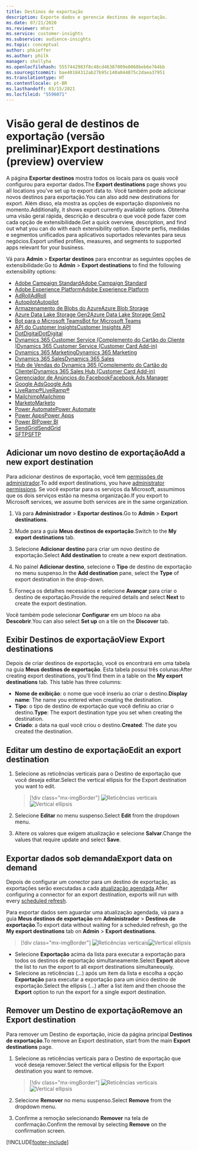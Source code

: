 ```yaml
---
title: Destinos de exportação
description: Exporte dados e gerencie destinos de exportação.
ms.date: 07/21/2020
ms.reviewer: mhart
ms.service: customer-insights
ms.subservice: audience-insights
ms.topic: conceptual
author: phkieffer
ms.author: philk
manager: shellyha
ms.openlocfilehash: 5557442983f8c48cd46387009e0060beb6e764bb
ms.sourcegitcommit: bae40184312ab27b95c140a044875c2daea37951
ms.translationtype: HT
ms.contentlocale: pt-BR
ms.lasthandoff: 03/15/2021
ms.locfileid: "5596071"
---
```

# <a name="export-destinations-preview-overview"></a><span data-ttu-id="c32d8-103">Visão geral de destinos de exportação (versão preliminar)</span><span class="sxs-lookup"><span data-stu-id="c32d8-103">Export destinations (preview) overview</span></span>

<span data-ttu-id="c32d8-104">A página **Exportar destinos** mostra todos os locais para os quais você configurou para exportar dados.</span><span class="sxs-lookup"><span data-stu-id="c32d8-104">The **Export destinations** page shows you all locations you've set up to export data to.</span></span> <span data-ttu-id="c32d8-105">Você também pode adicionar novos destinos para exportação.</span><span class="sxs-lookup"><span data-stu-id="c32d8-105">You can also add new destinations for export.</span></span> <span data-ttu-id="c32d8-106">Além disso, ela mostra as opções de exportação disponíveis no momento.</span><span class="sxs-lookup"><span data-stu-id="c32d8-106">Additionally, it shows export currently available options.</span></span> <span data-ttu-id="c32d8-107">Obtenha uma visão geral rápida, descrição e descubra o que você pode fazer com cada opção de extensibilidade.</span><span class="sxs-lookup"><span data-stu-id="c32d8-107">Get a quick overview, description, and find out what you can do with each extensibility option.</span></span> <span data-ttu-id="c32d8-108">Exporte perfis, medidas e segmentos unificados para aplicativos suportados relevantes para seus negócios.</span><span class="sxs-lookup"><span data-stu-id="c32d8-108">Export unified profiles, measures, and segments to supported apps relevant for your business.</span></span>

<span data-ttu-id="c32d8-109">Vá para **Admin** > **Exportar destinos** para encontrar as seguintes opções de extensibilidade:</span><span class="sxs-lookup"><span data-stu-id="c32d8-109">Go to **Admin** > **Export destinations** to find the following extensibility options:</span></span>

- [<span data-ttu-id="c32d8-110">Adobe Campaign Standard</span><span class="sxs-lookup"><span data-stu-id="c32d8-110">Adobe Campaign Standard</span></span>](export-adobe-campaign-standard.md)
- [<span data-ttu-id="c32d8-111">Adobe Experience Platform</span><span class="sxs-lookup"><span data-stu-id="c32d8-111">Adobe Experience Platform</span></span>](export-adobe-experience-platform.md)
- [<span data-ttu-id="c32d8-112">AdRoll</span><span class="sxs-lookup"><span data-stu-id="c32d8-112">AdRoll</span></span>](export-adroll.md)
- [<span data-ttu-id="c32d8-113">Autopilot</span><span class="sxs-lookup"><span data-stu-id="c32d8-113">Autopilot</span></span>](export-autopilot.md)
- [<span data-ttu-id="c32d8-114">Armazenamento de Blobs do Azure</span><span class="sxs-lookup"><span data-stu-id="c32d8-114">Azure Blob Storage</span></span>](export-azure-blob-storage.md)
- [<span data-ttu-id="c32d8-115">Azure Data Lake Storage Gen2</span><span class="sxs-lookup"><span data-stu-id="c32d8-115">Azure Data Lake Storage Gen2</span></span>](export-azure-data-lake-storage-gen2.md)
- [<span data-ttu-id="c32d8-116">Bot para o Microsoft Teams</span><span class="sxs-lookup"><span data-stu-id="c32d8-116">Bot for Microsoft Teams</span></span>](export-teams-bot.md)
- [<span data-ttu-id="c32d8-117">API do Customer Insights</span><span class="sxs-lookup"><span data-stu-id="c32d8-117">Customer Insights API</span></span>](apis.md)
- [<span data-ttu-id="c32d8-118">DotDigital</span><span class="sxs-lookup"><span data-stu-id="c32d8-118">DotDigital</span></span>](export-dotdigital.md)
- [<span data-ttu-id="c32d8-119">Dynamics 365 Customer Service (Complemento do Cartão do Cliente )</span><span class="sxs-lookup"><span data-stu-id="c32d8-119">Dynamics 365 Customer Service (Customer Card Add-in)</span></span>](customer-card-add-in.md)
- [<span data-ttu-id="c32d8-120">Dynamics 365 Marketing</span><span class="sxs-lookup"><span data-stu-id="c32d8-120">Dynamics 365 Marketing</span></span>](export-dynamics365-marketing.md)
- [<span data-ttu-id="c32d8-121">Dynamics 365 Sales</span><span class="sxs-lookup"><span data-stu-id="c32d8-121">Dynamics 365 Sales</span></span>](export-dynamics365-sales.md)
- [<span data-ttu-id="c32d8-122">Hub de Vendas do Dynamics 365 (Complemento do Cartão do Cliente)</span><span class="sxs-lookup"><span data-stu-id="c32d8-122">Dynamics 365 Sales Hub (Customer Card Add-in)</span></span>](customer-card-add-in.md)
- [<span data-ttu-id="c32d8-123">Gerenciador de Anúncios do Facebook</span><span class="sxs-lookup"><span data-stu-id="c32d8-123">Facebook Ads Manager</span></span>](export-facebook.md)
- [<span data-ttu-id="c32d8-124">Google Ads</span><span class="sxs-lookup"><span data-stu-id="c32d8-124">Google Ads</span></span>](export-google-ads.md)
- [<span data-ttu-id="c32d8-125">LiveRamp&reg;</span><span class="sxs-lookup"><span data-stu-id="c32d8-125">LiveRamp&reg;</span></span>](export-liveramp.md)
- [<span data-ttu-id="c32d8-126">Mailchimp</span><span class="sxs-lookup"><span data-stu-id="c32d8-126">Mailchimp</span></span>](export-mailchimp.md)
- [<span data-ttu-id="c32d8-127">Marketo</span><span class="sxs-lookup"><span data-stu-id="c32d8-127">Marketo</span></span>](export-marketo.md)
- [<span data-ttu-id="c32d8-128">Power Automate</span><span class="sxs-lookup"><span data-stu-id="c32d8-128">Power Automate</span></span>](export-power-automate.md)
- [<span data-ttu-id="c32d8-129">Power Apps</span><span class="sxs-lookup"><span data-stu-id="c32d8-129">Power Apps</span></span>](export-power-apps.md)
- [<span data-ttu-id="c32d8-130">Power BI</span><span class="sxs-lookup"><span data-stu-id="c32d8-130">Power BI</span></span>](export-power-bi.md)
- [<span data-ttu-id="c32d8-131">SendGrid</span><span class="sxs-lookup"><span data-stu-id="c32d8-131">SendGrid</span></span>](export-sendgrid.md)
- [<span data-ttu-id="c32d8-132">SFTP</span><span class="sxs-lookup"><span data-stu-id="c32d8-132">SFTP</span></span>](export-sftp.md)

## <a name="add-a-new-export-destination"></a><span data-ttu-id="c32d8-133">Adicionar um novo destino de exportação</span><span class="sxs-lookup"><span data-stu-id="c32d8-133">Add a new export destination</span></span>

<span data-ttu-id="c32d8-134">Para adicionar destinos de exportação, você tem [permissões de administrador](permissions.md).</span><span class="sxs-lookup"><span data-stu-id="c32d8-134">To add export destinations, you have [administrator permissions](permissions.md).</span></span> <span data-ttu-id="c32d8-135">Se você exportar para os serviços da Microsoft, assumimos que os dois serviços estão na mesma organização.</span><span class="sxs-lookup"><span data-stu-id="c32d8-135">If you export to Microsoft services, we assume both services are in the same organization.</span></span>

1. <span data-ttu-id="c32d8-136">Vá para **Administrador** > **Exportar destinos**.</span><span class="sxs-lookup"><span data-stu-id="c32d8-136">Go to **Admin** > **Export destinations**.</span></span>

1. <span data-ttu-id="c32d8-137">Mude para a guia **Meus destinos de exportação**.</span><span class="sxs-lookup"><span data-stu-id="c32d8-137">Switch to the **My export destinations** tab.</span></span>

1. <span data-ttu-id="c32d8-138">Selecione **Adicionar destino** para criar um novo destino de exportação.</span><span class="sxs-lookup"><span data-stu-id="c32d8-138">Select **Add destination** to create a new export destination.</span></span>

1. <span data-ttu-id="c32d8-139">No painel **Adicionar destino**, selecione o **Tipo** de destino de exportação no menu suspenso.</span><span class="sxs-lookup"><span data-stu-id="c32d8-139">In the **Add destination** pane, select the **Type** of export destination in the drop-down.</span></span>

1. <span data-ttu-id="c32d8-140">Forneça os detalhes necessários e selecione **Avançar** para criar o destino de exportação.</span><span class="sxs-lookup"><span data-stu-id="c32d8-140">Provide the required details and select **Next** to create the export destination.</span></span>

<span data-ttu-id="c32d8-141">Você também pode selecionar **Configurar** em um bloco na aba **Descobrir**.</span><span class="sxs-lookup"><span data-stu-id="c32d8-141">You can also select **Set up** on a tile on the **Discover** tab.</span></span>

## <a name="view-export-destinations"></a><span data-ttu-id="c32d8-142">Exibir Destinos de exportação</span><span class="sxs-lookup"><span data-stu-id="c32d8-142">View Export destinations</span></span>

<span data-ttu-id="c32d8-143">Depois de criar destinos de exportação, você os encontrará em uma tabela na guia **Meus destinos de exportação**. Esta tabela possui três colunas:</span><span class="sxs-lookup"><span data-stu-id="c32d8-143">After creating export destinations, you'll find them in a table on the **My export destinations** tab. This table has three columns:</span></span>

- <span data-ttu-id="c32d8-144">**Nome de exibição**: o nome que você inseriu ao criar o destino.</span><span class="sxs-lookup"><span data-stu-id="c32d8-144">**Display name**: The name you entered when creating the destination.</span></span>
- <span data-ttu-id="c32d8-145">**Tipo**: o tipo de destino de exportação que você definiu ao criar o destino.</span><span class="sxs-lookup"><span data-stu-id="c32d8-145">**Type**: The export destination type you set when creating the destination.</span></span>
- <span data-ttu-id="c32d8-146">**Criado**: a data na qual você criou o destino.</span><span class="sxs-lookup"><span data-stu-id="c32d8-146">**Created**: The date you created the destination.</span></span>

## <a name="edit-an-export-destination"></a><span data-ttu-id="c32d8-147">Editar um destino de exportação</span><span class="sxs-lookup"><span data-stu-id="c32d8-147">Edit an export destination</span></span>

1. <span data-ttu-id="c32d8-148">Selecione as reticências verticais para o Destino de exportação que você deseja editar.</span><span class="sxs-lookup"><span data-stu-id="c32d8-148">Select the vertical ellipsis for the Export destination you want to edit.</span></span>

   > [!div class="mx-imgBorder"]
   > <span data-ttu-id="c32d8-149">![Reticências verticais](media/export-destinations-page-ellipsis.png "Reticências verticais")</span><span class="sxs-lookup"><span data-stu-id="c32d8-149">![Vertical ellipsis](media/export-destinations-page-ellipsis.png "Vertical ellipsis")</span></span>

1. <span data-ttu-id="c32d8-150">Selecione **Editar** no menu suspenso.</span><span class="sxs-lookup"><span data-stu-id="c32d8-150">Select **Edit** from the dropdown menu.</span></span>

1. <span data-ttu-id="c32d8-151">Altere os valores que exigem atualização e selecione **Salvar**.</span><span class="sxs-lookup"><span data-stu-id="c32d8-151">Change the values that require update and select **Save**.</span></span>

## <a name="export-data-on-demand"></a><span data-ttu-id="c32d8-152">Exportar dados sob demanda</span><span class="sxs-lookup"><span data-stu-id="c32d8-152">Export data on demand</span></span>

<span data-ttu-id="c32d8-153">Depois de configurar um conector para um destino de exportação, as exportações serão executadas a cada [atualização agendada](system.md#schedule-tab).</span><span class="sxs-lookup"><span data-stu-id="c32d8-153">After configuring a connector for an export destination, exports will run with every [scheduled refresh](system.md#schedule-tab).</span></span>

<span data-ttu-id="c32d8-154">Para exportar dados sem aguardar uma atualização agendada, vá para a guia **Meus destinos de exportação** em **Administrador** > **Destinos de exportação**.</span><span class="sxs-lookup"><span data-stu-id="c32d8-154">To export data without waiting for a scheduled refresh, go the **My export destinations** tab on **Admin** > **Export destinations**.</span></span>

> [!div class="mx-imgBorder"]
> <span data-ttu-id="c32d8-155">![Reticências verticais](media/export-destinations-page-ellipsis.png "Reticências verticais")</span><span class="sxs-lookup"><span data-stu-id="c32d8-155">![Vertical ellipsis](media/export-destinations-page-ellipsis.png "Vertical ellipsis")</span></span>

- <span data-ttu-id="c32d8-156">Selecione **Exportação** acima da lista para executar a exportação para todos os destinos de exportação simultaneamente.</span><span class="sxs-lookup"><span data-stu-id="c32d8-156">Select **Export** above the list to run the export to all export destinations simultaneously.</span></span>
- <span data-ttu-id="c32d8-157">Selecione as reticências (...) após um item da lista e escolha a opção **Exportação** para executar a exportação para um único destino de exportação.</span><span class="sxs-lookup"><span data-stu-id="c32d8-157">Select the ellipsis (...) after a list item and then choose the **Export** option to run the export for a single export destination.</span></span>

## <a name="remove-an-export-destination"></a><span data-ttu-id="c32d8-158">Remover um Destino de exportação</span><span class="sxs-lookup"><span data-stu-id="c32d8-158">Remove an Export destination</span></span>

<span data-ttu-id="c32d8-159">Para remover um Destino de exportação, inicie da página principal **Destinos de exportação**.</span><span class="sxs-lookup"><span data-stu-id="c32d8-159">To remove an Export destination, start from the main **Export destinations** page.</span></span>

1. <span data-ttu-id="c32d8-160">Selecione as reticências verticais para o Destino de exportação que você deseja remover.</span><span class="sxs-lookup"><span data-stu-id="c32d8-160">Select the vertical ellipsis for the Export destination you want to remove.</span></span>

   > [!div class="mx-imgBorder"]
   > <span data-ttu-id="c32d8-161">![Reticências verticais](media/export-destinations-page-ellipsis.png "Reticências verticais")</span><span class="sxs-lookup"><span data-stu-id="c32d8-161">![Vertical ellipsis](media/export-destinations-page-ellipsis.png "Vertical ellipsis")</span></span>

2. <span data-ttu-id="c32d8-162">Selecione **Remover** no menu suspenso.</span><span class="sxs-lookup"><span data-stu-id="c32d8-162">Select **Remove** from the dropdown menu.</span></span>

3. <span data-ttu-id="c32d8-163">Confirme a remoção selecionando **Remover** na tela de confirmação.</span><span class="sxs-lookup"><span data-stu-id="c32d8-163">Confirm the removal by selecting **Remove** on the confirmation screen.</span></span>


[!INCLUDE[footer-include](../includes/footer-banner.md)]
